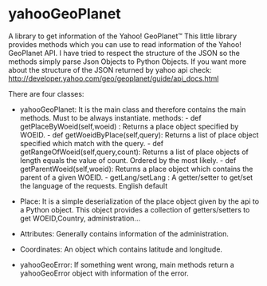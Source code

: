 yahooGeoPlanet
==============

A library to get information of the Yahoo! GeoPlanet™
This little library provides methods which you can use to read information of the Yahoo! GeoPlanet API.
I have tried to respect the structure of the JSON so the methods simply parse Json Objects to Python Objects.
If you want more about the structure of the JSON returned by yahoo api check: http://developer.yahoo.com/geo/geoplanet/guide/api_docs.html

There are four classes:
- yahooGeoPlanet: It is the main class and therefore contains the main methods. Must to be always instantiate.
	methods: 
			- def getPlaceByWoeid(self,woeid) : Returns a place object specified by WOEID.
			- def getWoeidByPlace(self,query): Returns a list of place object specified which match with the query.
			- def getRangeOfWoeid(self,query,count): Returns a list of place objects of length equals the value of count. Ordered by the most likely.
 			- def getParentWoeid(self,woeid): Returns a place object which contains the parent of a given WOEID.
 			- getLang/setLang : A getter/setter to get/set the language of the requests. English default

- Place: It is a simple deserialization of the place object given by the api to a Python object. This object provides a collection of getters/setters to get WOEID,Country, administration...
- Attributes: Generally contains information of the administration.
- Coordinates: An object which contains latitude and longitude.
- yahooGeoError: If something went wrong, main methods return a yahooGeoError object with information of the error.